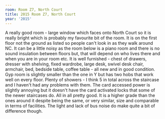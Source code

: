 ```yaml
---
room: Room Z7, North Court
title: 2015 Room Z7, North Court
year: '2015'
---
```


A really good room - large window which faces onto North Court so it is  really bright which is probably my favourite bit of the room. It is on the first floor not the ground as listed so people can't look in as they walk around NC. It can be a little noisy as the room below is a piano room and there is no sound insulation between floors but, that will depend on who lives there and when you are in your room etc. It is well furnished - chest of drawers, dresser with shelving, fixed wardrobe, large desk, swivel desk chair, armchair, bed, bedside table, coffee table - all new and in good condition. Gyp room is slightly smaller than the one in Y but has two hobs that work well on every floor. Plenty of showers - I think 5 in total across the staircase and I haven't had any problems with them. The card accessed power is slightly annoying but it doesn't have the card activated locks that some of the newer staircases do. All in all pretty good. It is a higher grade than the ones around it despite being the same, or very similar, size and comparable in terms of facilities. The light and lack of bus noise do make quite a bit of difference though.